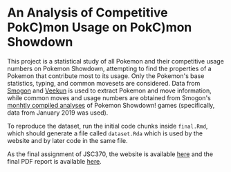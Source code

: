 # An Analysis of Competitive PokC)mon Usage on PokC)mon Showdown

This project is a statistical study of all Pokemon and their competitive usage numbers on Pokemon Showdown, attempting to find the properties of a Pokemon that contribute most to its usage. Only the Pokemon's base statistics, typing, and common movesets are considered. Data from [Smogon](https://www.smogon.com/dex/sm/pokemon/) and [Veekun](https://veekun.com/dex/pokemon/search) is used to extract Pokemon and move information, while common moves and usage numbers are obtained from Smogon's [monhtly compiled analyses](https://www.smogon.com/stats/) of Pokemon Showdown! games (specifically, data from January 2019 was used).

To reproduce the dataset, run the initial code chunks inside `final.Rmd`, which should generate a file called `dataset.Rda` which is used by the website and by later code in the same file.

As the final assignment of JSC370, the website is available [here](https://tirangol.github.io/JSC370-Project/index.html) and the final PDF report is available [here](https://github.com/tirangol/JSC370-Project/blob/main/data/report.pdf).
